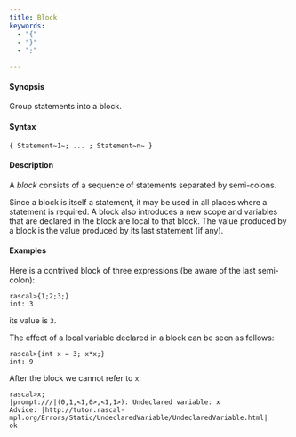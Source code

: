 ```yaml
---
title: Block
keywords:
  - "{"
  - "}"
  - ";"

---
```


#### Synopsis

Group statements into a block.

#### Syntax

`{ Statement~1~; ... ; Statement~n~ }`

#### Description

A _block_ consists of a sequence of statements separated by semi-colons.

Since a block is itself a statement, it may be used in all places where a statement is required. 
A block also introduces a new scope and variables that are declared in the block are local to that block. 
The value produced by a block is the value produced by its last statement (if any).

#### Examples

Here is a contrived block of three expressions (be aware of the last semi-colon):

```rascal-shell 
rascal>{1;2;3;}
int: 3
```
its value is `3`.

The effect of a local variable declared in a block can be seen as follows:

```rascal-shell ,error
rascal>{int x = 3; x*x;}
int: 9
```
After the block we cannot refer to `x`:

```rascal-shell ,continue,error
rascal>x;
|prompt:///|(0,1,<1,0>,<1,1>): Undeclared variable: x
Advice: |http://tutor.rascal-mpl.org/Errors/Static/UndeclaredVariable/UndeclaredVariable.html|
ok
```

